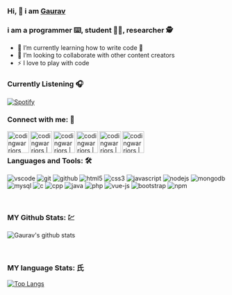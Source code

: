 ### Hi, 👋 i am [Gaurav][website]

### i am a programmer ⌨️, student 👨‍🎓, researcher 🕵️

- 🌱 I’m currently learning how to write code 🤣
- 👯 I’m looking to collaborate with other content creators
- ⚡ I love to play with code

### Currently Listening 🎧

[![Spotify](https://spotify-github-readme-1z94f0jks.vercel.app/api/spotify)](https://open.spotify.com/user/4ecr1arlruhosywxgjwyniuub)

### Connect with me: 🥂

[<img align="left" alt="codingwarriors" width="50px" src="https://img.icons8.com/nolan/344/share-2.png" />][website]
[<img align="left" alt="codingwarriors | Twitter" width="50px" src="https://img.icons8.com/color/344/twitter.png" />][twitter]
[<img align="left" alt="codingwarriors | LinkedIn" width="50px" src="https://img.icons8.com/color/344/linkedin.png" />][linkedin]
[<img align="left" alt="codingwarriors | Instagram" width="50px" src="https://img.icons8.com/color/344/instagram.png" />][instagram]
[<img align="left" alt="codingwarriors | Stackoverflow" width="50px" src="https://img.icons8.com/color/344/stackoverflow.png" />][stackoverflow]
[<img align="left" alt="codingwarriors | NPM" width="50px" src="https://img.icons8.com/color/344/npm.png" />][npm]

<br />
<br />

### Languages and Tools: 🛠

![vscode](https://img.icons8.com/color/40/visual-studio-code-2019.png)
![git](https://img.icons8.com/color/40/git.png)
![github](https://img.icons8.com/color/40/github.png)
![html5](https://img.icons8.com/color/40/html-5.png)
![css3](https://img.icons8.com/color/40/css3.png)
![javascript](https://img.icons8.com/color/40/javascript.png)
![nodejs](https://img.icons8.com/color/40/nodejs.png)
![mongodb](https://img.icons8.com/color/40/mongodb.png)
![mysql](https://img.icons8.com/color/40/mysql.png)
![c](https://img.icons8.com/color/40/c.png)
![cpp](https://img.icons8.com/color/40/c-plus-plus.png)
![java](https://img.icons8.com/color/40/java.png)
![php](https://img.icons8.com/color/40/php.png)
![vue-js](https://img.icons8.com/color/40/vue-js.png)
![bootstrap](https://img.icons8.com/color/40/bootstrap.png)
![npm](https://img.icons8.com/color/40/npm.png)

<br />

### MY Github Stats: 💹

![Gaurav's github stats](https://github-readme-stats.vercel.app/api?username=myselfgroot&show_icons=true)

<br />

### MY language Stats: ⽒

[![Top Langs](https://github-readme-stats.vercel.app/api/top-langs/?username=myselfgroot&layout=compact)](https://github.com/myselfGroot/laravel-editor)



[website]: https://www.instagram.com/myselfgroot/
[twitter]: https://twitter.com/myselfgroot
[instagram]: https://www.instagram.com/myselfgroot/
[linkedin]: https://www.linkedin.com/in/myselfgroot/
[npm]: https://www.npmjs.com/~myselfgroot
[stackoverflow]: https://stackoverflow.com/users/10836192/gaurav-bhardwaj
